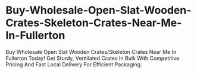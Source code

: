 # Buy-Wholesale-Open-Slat-Wooden-Crates-Skeleton-Crates-Near-Me-In-Fullerton
Buy Wholesale Open Slat Wooden Crates/Skeleton Crates Near Me In Fullerton Today! Get Sturdy, Ventilated Crates In Bulk With Competitive Pricing And Fast Local Delivery For Efficient Packaging.
